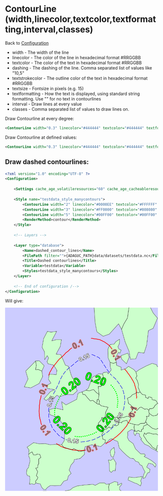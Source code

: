 ContourLine (width,linecolor,textcolor,textformatting,interval,classes)
=======================================================================

Back to [Configuration](./Configuration.md)

-   width - The width of the line
-   linecolor - The color of the line in hexadecimal format #RRGGBB
-   textcolor - The color of the text in hexadecimal format #RRGGBB
-   dashing - The dashing of the line. Comma separated list of values like "10,5"
-   textstrokecolor - The outline color of the text in hexadecimal format #RRGGBB
-   textsize - Fontsize in pixels (e.g. 15)
-   textformatting - How the text is displayed, using standard string
    formatting. Use "" for no text in contourlines
-   interval - Draw lines at every <n> value
-   classes - Comma separated list of values to draw lines on.

Draw Contourline at every degree:

```xml
<ContourLine width="0.3" linecolor="#444444" textcolor="#444444" textformatting="%2.0f" interval="1"/>
```

Draw Contourline at defined values:

```xml
<ContourLine width="0.3" linecolor="#444444" textcolor="#444444" textformatting="%2.0f" classes="10,25,50,100,150"/>
```


## Draw dashed contourlines:

```xml
<?xml version="1.0" encoding="UTF-8" ?>
<Configuration>

    <Settings cache_age_volatileresources="60" cache_age_cacheableresources="7200" />

    <Style name="testdata_style_manycontours">
        <ContourLine width="2" linecolor="#0000EE" textcolor="#FFFFFF" textstrokecolor="#000000" textsize="20.0" textformatting="%2.2f" classes="0.15" dashing="21,7"/>
        <ContourLine width="3" linecolor="#FF0000" textcolor="#808080" textstrokecolor="#FF0000" textsize="30.0" textformatting="%2.1f" classes="0.10"/>
        <ContourLine width="5" linecolor="#00FF00" textcolor="#00FF00" textstrokecolor="#000000" textsize="40.0" textformatting="%2.2f" classes="0.20" dashing="5,5"/>
        <RenderMethod>contour</RenderMethod>
    </Style>

    <!-- Layers -->

    <Layer type="database">
        <Name>dashed_contour_lines</Name>
        <FilePath filter="">{ADAGUC_PATH}data/datasets/testdata.nc</FilePath>
        <Title>Dashed contourlines</Title>
        <Variable>testdata</Variable>
        <Styles>testdata_style_manycontours</Styles>
    </Layer>

    <!-- End of configuration /-->
</Configuration>
```


Will give:

<img src="../../tests/expectedoutputs/TestWMS/test_WMSGetMap_dashed_contour_lines.png"/>

